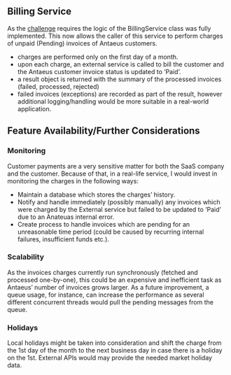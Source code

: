 ## Billing Service

As the [challenge](https://github.com/pleo-io/antaeus/blob/master/README.md) requires the logic of the BillingService class was fully implemented. This now allows the caller of this service to perform charges of unpaid (Pending) invoices of Antaeus customers.
- charges are performed only on the first day of a month. 
- upon each charge, an external service is called to bill the customer and the Antaeus customer invoice status is updated to ‘Paid’.
- a result object is returned with the summary of the processed invoices (failed, processed, rejected)
- failed invoices (exceptions) are recorded as part of the result, however additional logging/handling would be more suitable in a real-world application.


## Feature Availability/Further Considerations
### Monitoring
Customer payments are a very sensitive matter for both the SaaS company and the customer. Because of that, in a real-life service, I would invest in monitoring the charges in the following ways:
- Maintain a database which stores the charges’ history.
- Notify and handle immediately (possibly manually) any invoices which were charged by the External service but failed to be updated to ‘Paid’ due to an Anateuas internal error.
- Create process to handle invoices which are pending for an unreasonable time period (could be caused by recurring internal failures, insufficient funds etc.).

### Scalability
As the invoices charges currently run synchronously (fetched and processed one-by-one), this could be an expensive and inefficient task as Antaeus’ number of invoices grows larger. As a future improvement, a queue usage, for instance, can increase the performance as several different concurrent threads would pull the pending messages from the queue.

### Holidays
Local holidays might be taken into consideration and shift the charge from the 1st day of the month to the next business day in case there is a holiday on the 1st. External APIs would may provide the needed market holiday data.

